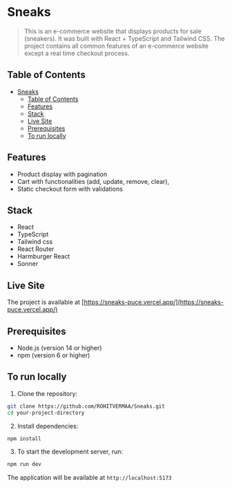 # Sneaks

> This is an e-commerce website that displays products for sale (sneakers). It was built with React + TypeScript and Tailwind CSS. The project contains all common features of an e-commerce website except a real time checkout process.

## Table of Contents

- [Sneaks](#sneaks)
  - [Table of Contents](#table-of-contents)
  - [Features](#features)
  - [Stack](#stack)
  - [Live Site](#live-site)
  - [Prerequisites](#prerequisites)
  - [To run locally](#to-run-locally)

## Features

-   Product display with pagination
-   Cart with functionalities (add, update, remove, clear),
-   Static checkout form with validations

## Stack

-   React
-   TypeScript
-   Tailwind css
-   React Router
-   Harmburger React
-   Sonner

## Live Site

The project is available at [https://sneaks-puce.vercel.app/](https://sneaks-puce.vercel.app/)

## Prerequisites

-   Node.js (version 14 or higher)
-   npm (version 6 or higher)

## To run locally

1. Clone the repository:

```bash
git clone https://github.com/ROHITVERMAA/Sneaks.git
cd your-project-directory
```

2. Install dependencies:

```bash
npm install
```

3. To start the development server, run:

```bash
npm run dev
```

The application will be available at `http://localhost:5173`
